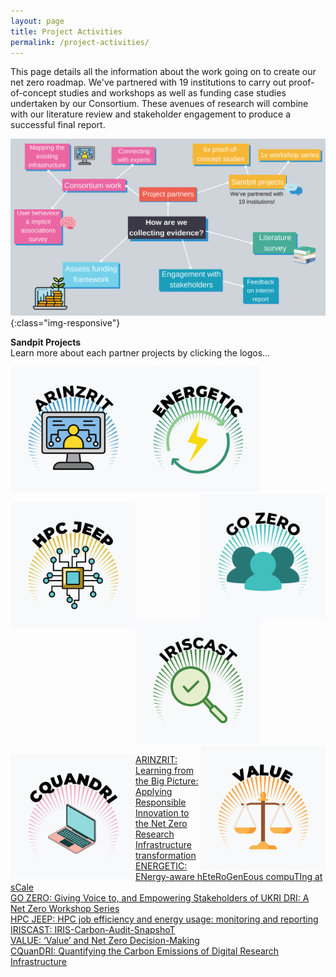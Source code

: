 ```yaml
---
layout: page
title: Project Activities
permalink: /project-activities/
---
```


This page details all the information about the work going on to create our net zero roadmap. 
We've partnered with 19 institutions to carry out proof-of-concept studies and workshops as well as funding case studies undertaken by our Consortium. These avenues of research will combine with our literature review and stakeholder engagement to produce a successful final report.

![project-activities](images/project-activities-canva.svg){:class="img-responsive"} 


**Sandpit Projects** <br>
Learn more about each partner projects by clicking the logos...

[<img align = 'left' img src="/images/logos.png" width="200" height="200" alt="ARINZRIT">](/arinzrit/)
[<img align = 'centre' img src="/images/logo2.png" width="200" height="200" alt="ENERGETIC">](/energetic/)
[<img align = 'right' img src="/images/logo3.png" width="200" height="200" alt="GO ZERO">](/go-zero/) <br>

[<img align = 'left' img src="/images/logo4.png" width="200" height="200" alt="HPC JEEP">](/hpc-jeep/)
[<img align = 'centre' img src="/images/logo5.png" width="200" height="200" alt="IRISCAST">](/iriscast/)
[<img align = 'right' img src="/images/logo6.png" width="200" height="200" alt="VALUE">](/value/) <br>

[<img align = 'left' img src="/images/logo7.png" width="200" height="200" alt="CQUANDRI">](/cquandri/)



[ARINZRIT: Learning from the Big Picture: Applying Responsible Innovation to the Net Zero Research Infrastructure transformation](/arinzrit/) <br>
[ENERGETIC: ENergy-aware hEteRoGenEous compuTIng at sCale](/energetic/) <br>
[GO ZERO: Giving Voice to, and Empowering Stakeholders of UKRI DRI: A Net Zero Workshop Series](/go-zero/) <br>
[HPC JEEP: HPC job efficiency and energy usage: monitoring and reporting](/hpc-jeep/)
[IRISCAST: IRIS-Carbon-Audit-SnapshoT](/iriscast/) <br>
[VALUE: ‘Value’ and Net Zero Decision-Making](/value/) <br>
[CQuanDRI: Quantifying the Carbon Emissions of Digital Research Infrastructure](/cquandri/)
